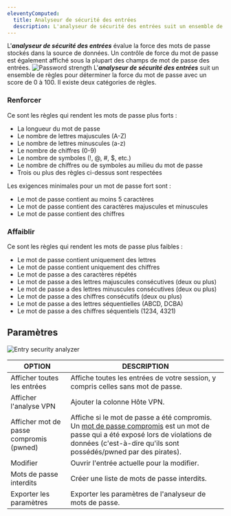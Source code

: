 ```yaml
---
eleventyComputed:
  title: Analyseur de sécurité des entrées
  description: L'analyseur de sécurité des entrées suit un ensemble de règles pour déterminer la force du mot de passe avec un score de 0 à 100. Il existe deux catégories de règles.
---
```

L'***analyseur de sécurité des entrées*** évalue la force des mots de passe stockés dans la source de données. Un contrôle de force du mot de passe est également affiché sous la plupart des champs de mot de passe des entrées.
![Password strength](https://cdnweb.devolutions.net/docs/RDMW0026_2024_2.png)
L'***analyseur de sécurité des entrées*** suit un ensemble de règles pour déterminer la force du mot de passe avec un score de 0 à 100. Il existe deux catégories de règles.

### Renforcer
Ce sont les règles qui rendent les mots de passe plus forts :

* La longueur du mot de passe
* Le nombre de lettres majuscules (A-Z)
* Le nombre de lettres minuscules (a-z)
* Le nombre de chiffres (0-9)
* Le nombre de symboles (!, @, #, $, etc.)
* Le nombre de chiffres ou de symboles au milieu du mot de passe
* Trois ou plus des règles ci-dessus sont respectées

Les exigences minimales pour un mot de passe fort sont :

* Le mot de passe contient au moins 5 caractères
* Le mot de passe contient des caractères majuscules et minuscules
* Le mot de passe contient des chiffres

### Affaiblir
Ce sont les règles qui rendent les mots de passe plus faibles :

* Le mot de passe contient uniquement des lettres
* Le mot de passe contient uniquement des chiffres
* Le mot de passe a des caractères répétés
* Le mot de passe a des lettres majuscules consécutives (deux ou plus)
* Le mot de passe a des lettres minuscules consécutives (deux ou plus)
* Le mot de passe a des chiffres consécutifs (deux ou plus)
* Le mot de passe a des lettres séquentielles (ABCD, DCBA)
* Le mot de passe a des chiffres séquentiels (1234, 4321)

## Paramètres
![Entry security analyzer](https://cdnweb.devolutions.net/docs/RDMW0025_2024_2.png)

| OPTION                            | DESCRIPTION                                                                  |
|-----------------------------------|------------------------------------------------------------------------------|
| Afficher toutes les entrées       | Affiche toutes les entrées de votre session, y compris celles sans mot de passe. |
| Afficher l'analyse VPN            | Ajouter la colonne Hôte VPN.                                                 |
| Afficher mot de passe compromis (pwned) | Affiche si le mot de passe a été compromis. Un [mot de passe compromis](/rdm/kb/rdm-windows/how-to-articles/pwned-password-check/) est un mot de passe qui a été exposé lors de violations de données (c'est-à-dire qu'ils sont possédés/pwned par des pirates). |
| Modifier                          | Ouvrir l'entrée actuelle pour la modifier.                                   |
| Mots de passe interdits           | Créer une liste de mots de passe interdits.                                  |
| Exporter les paramètres           | Exporter les paramètres de l'analyseur de mots de passe.                     |